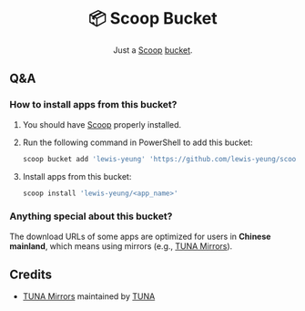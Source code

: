 <div align="center">

# 📦 Scoop Bucket

Just a [Scoop][scoop] [bucket][scoop-buckets].

</div>

## Q&A

### How to install apps from this bucket?

1. You should have [Scoop][scoop] properly installed.

2. Run the following command in PowerShell to add this bucket:

   ```powershell
   scoop bucket add 'lewis-yeung' 'https://github.com/lewis-yeung/scoop-bucket'
   ```

3. Install apps from this bucket:

   ```powershell
   scoop install 'lewis-yeung/<app_name>'
   ```

### Anything special about this bucket?

The download URLs of some apps are optimized for users in **Chinese mainland**, which means using mirrors (e.g., [TUNA Mirrors][tuna-mirrors]).

## Credits

- [TUNA Mirrors][tuna-mirrors] maintained by [TUNA][tuna]

[scoop]: https://scoop.sh/
[scoop-buckets]: https://github.com/ScoopInstaller/Scoop/wiki/Buckets
[stilleshan]: https://github.com/stilleshan
[tuna-mirrors]: https://mirrors.tuna.tsinghua.edu.cn/
[tuna]: https://github.com/tuna
